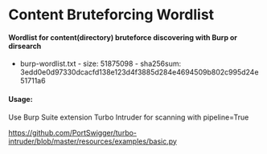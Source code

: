 # Content Bruteforcing Wordlist

#### Wordlist for content(directory) bruteforce discovering with Burp or dirsearch

- burp-wordlist.txt - size: 51875098 - sha256sum: 3edd0e0d97330dcacfd138e123d4f3885d284e4694509b802c995d24e51711a6

#### Usage:

Use Burp Suite extension Turbo Intruder for scanning with pipeline=True

https://github.com/PortSwigger/turbo-intruder/blob/master/resources/examples/basic.py
